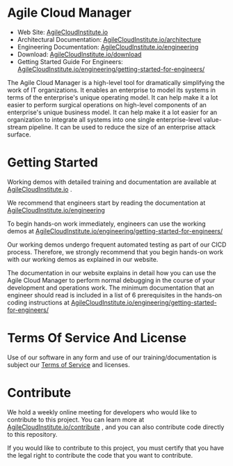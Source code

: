# Agile Cloud Manager  
* Web Site: [AgileCloudInstitute.io](https://AgileCloudInstitute.io/)  
* Architectural Documentation: [AgileCloudInstitute.io/architecture](https://AgileCloudInstitute.io/architecture)  
* Engineering Documentation: [AgileCloudInstitute.io/engineering](https://AgileCloudInstitute.io/engineering)  
* Download: [AgileCloudInstitute.io/download](https://AgileCloudInstitute.io/download)  
* Getting Started Guide For Engineers: [AgileCloudInstitute.io/engineering/getting-started-for-engineers/](https://AgileCloudInstitute.io/engineering/getting-started-for-engineers/)  
  
The Agile Cloud Manager is a high-level tool for dramatically simplifying the work of IT organizations.  It enables an enterprise to model its systems in terms of the enterprise's unique operating model.  It can help make it a lot easier to perform surgical operations on high-level components of an enterprise's unique business model.  It can help make it a lot easier for an organization to integrate all systems into one single enterprise-level value-stream pipeline.  It can be used to reduce the size of an enterprise attack surface.  
  
# Getting Started  
Working demos with detailed training and documentation are available at [AgileCloudInstitute.io](https://AgileCloudInstitute.io/) .  
  
We recommend that engineers start by reading the documentation at [AgileCloudInstitute.io/engineering](https://AgileCloudInstitute.io/engineering)  
  
To begin hands-on work immediately, engineers can use the working demos at [AgileCloudInstitute.io/engineering/getting-started-for-engineers/](https://AgileCloudInstitute.io/engineering/getting-started-for-engineers/)  
  
Our working demos undergo frequent automated testing as part of our CICD process.  Therefore, we strongly recommend that you begin hands-on work with our working demos as explained in our website.  
  
The documentation in our website explains in detail how you can use the Agile Cloud Manager to perform normal debugging in the course of your development and operations work.  The minimum documentation that an engineer should read is included in a list of 6 prerequisites in the hands-on coding instructions at [AgileCloudInstitute.io/engineering/getting-started-for-engineers/](https://AgileCloudInstitute.io/engineering/getting-started-for-engineers/)  
  
# Terms Of Service And License  
Use of our software in any form and use of our training/documentation is subject our [Terms of Service](https://AgileCloudInstitute.io/terms) and licenses.  
  
# Contribute  
We hold a weekly online meeting for developers who would like to contribute to this project.  You can learn more at [AgileCloudInstitute.io/contribute](https://AgileCloudInstitute.io/contribute) , and you can also contribute code directly to this repository.  
  
If you would like to contribute to this project, you must certify that you have the legal right to contribute the code that you want to contribute.  
  